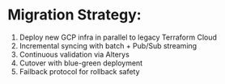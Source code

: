 # Migration Strategy:

1. Deploy new GCP infra in parallel to legacy Terraform Cloud
2. Incremental syncing with batch + Pub/Sub streaming
3. Continuous validation via Alterys
4. Cutover with blue-green deployment
5. Failback protocol for rollback safety
